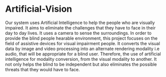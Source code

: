 # Artificial-Vision
Our system uses Artificial Intelligence to help the people who are visually impaired. It aims
to eliminate the challenges that they have to face in their day to day lives.
It uses a camera to sense the surroundings. In order to provide the blind people hearable
environment, this project focuses on the field of assistive devices for visual impairment people. It
converts the visual data by image and video processing into an alternate rendering modality i.e
audio, that will be appropriate for a blind user. Therefore, the use of artificial intelligence for
modality conversion, from the visual modality to another.
It not only helps the blind to be independent but also eliminates the possible threats that they
would have to face.

